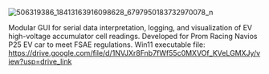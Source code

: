 ![506319386_18413163916098628_6797950183732970078_n](https://github.com/user-attachments/assets/23e8639c-15ae-4db1-b232-16a53fa3f908)

Modular GUI for serial data interpretation, logging, and visualization of EV high-voltage accumulator cell readings.
Developed for Prom Racing Navios P25 EV car to meet FSAE regulations.
Win11 executable file: https://drive.google.com/file/d/1NVJXr8Fnb7fWf55c0MXVOf_KVeLGMXJy/view?usp=drive_link
